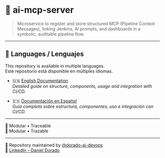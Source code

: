 # 🧠 ai-mcp-server

> Microservice to register and store structured MCP (Pipeline Context Messages), linking Jenkins, AI prompts, and dashboards in a symbolic, auditable pipeline flow.

---

## 📘 Languages / Lenguajes

This repository is available in multiple languages.  
Este repositorio está disponible en múltiples idiomas.

- 🇬🇧 [English Documentation](./README_ai-mcp-server_EN.md)  
  _Detailed guide on structure, components, usage and integration with CI/CD._

- 🇪🇸 [Documentación en Español](./README_ai-mcp-server.md)  
  _Guía completa sobre estructura, componentes, uso e integración con CI/CD._

---

🧠  Modular • Traceable  
🧠  Modular • Trazable

---

📁 Repository maintained by [@dorado-ai-devops](https://github.com/dorado-ai-devops)  
🔗 [LinkedIn – Daniel Dorado](https://www.linkedin.com/in/doradodaniel/)

